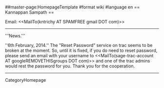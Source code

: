 ##master-page:HomepageTemplate
#format wiki
#language en
== Kannappan Sampath ==

Email: <<MailTo(kntrichy AT SPAMFREE gmail DOT com)>>

----

'''News.''' 

''6th February, 2014.'' The "Reset Password" service on trac seems to be broken at the moment. So, until it is fixed, if you do need to reset password, please send an email with your username to <<MailTo(sage-trac-account AT googleREMOVETHISgroups DOT com)>> and one of the trac admins would rest the password for you. Thank you for the cooperation. 

----
CategoryHomepage 
